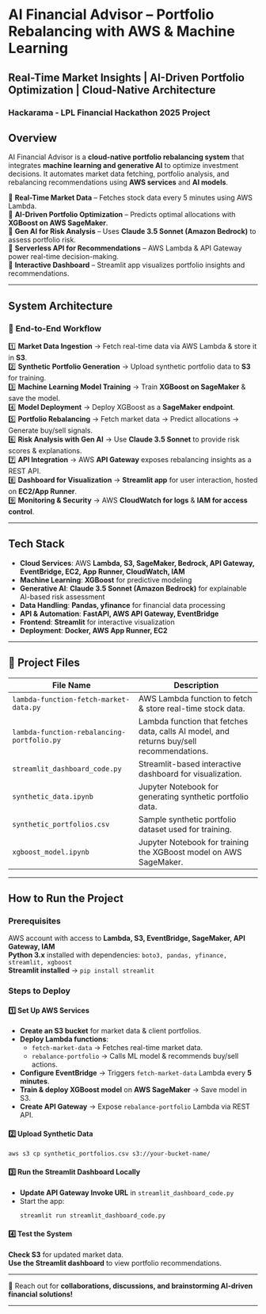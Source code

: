 # AI Financial Advisor – Portfolio Rebalancing with AWS & Machine Learning

## Real-Time Market Insights | AI-Driven Portfolio Optimization | Cloud-Native Architecture

### **Hackarama - LPL Financial Hackathon 2025 Project**

## Overview
AI Financial Advisor is a **cloud-native portfolio rebalancing system** that integrates **machine learning and generative AI** to optimize investment decisions. It automates market data fetching, portfolio analysis, and rebalancing recommendations using **AWS services** and **AI models**.

🔹 **Real-Time Market Data** – Fetches stock data every 5 minutes using AWS Lambda.  
🔹 **AI-Driven Portfolio Optimization** – Predicts optimal allocations with **XGBoost on AWS SageMaker**.  
🔹 **Gen AI for Risk Analysis** – Uses **Claude 3.5 Sonnet (Amazon Bedrock)** to assess portfolio risk.  
🔹 **Serverless API for Recommendations** – AWS Lambda & API Gateway power real-time decision-making.  
🔹 **Interactive Dashboard** – Streamlit app visualizes portfolio insights and recommendations.  

---

##  **System Architecture**
### 🔹 **End-to-End Workflow**
1️⃣ **Market Data Ingestion** → Fetch real-time data via AWS Lambda & store it in **S3**.  
2️⃣ **Synthetic Portfolio Generation** → Upload synthetic portfolio data to **S3** for training.  
3️⃣ **Machine Learning Model Training** → Train **XGBoost on SageMaker** & save the model.  
4️⃣ **Model Deployment** → Deploy XGBoost as a **SageMaker endpoint**.  
5️⃣ **Portfolio Rebalancing** → Fetch market data → Predict allocations → Generate buy/sell signals.  
6️⃣ **Risk Analysis with Gen AI** → Use **Claude 3.5 Sonnet** to provide risk scores & explanations.  
7️⃣ **API Integration** → AWS **API Gateway** exposes rebalancing insights as a REST API.  
8️⃣ **Dashboard for Visualization** → **Streamlit app** for user interaction, hosted on **EC2/App Runner**.  
9️⃣ **Monitoring & Security** → AWS **CloudWatch for logs** & **IAM for access control**.  

---

## **Tech Stack**
- **Cloud Services**: AWS **Lambda, S3, SageMaker, Bedrock, API Gateway, EventBridge, EC2, App Runner, CloudWatch, IAM**  
- **Machine Learning**: **XGBoost** for predictive modeling  
- **Generative AI**: **Claude 3.5 Sonnet (Amazon Bedrock)** for explainable AI-based risk assessment  
- **Data Handling**: **Pandas, yfinance** for financial data processing  
- **API & Automation**: **FastAPI, AWS API Gateway, EventBridge**  
- **Frontend**: **Streamlit** for interactive visualization  
- **Deployment**: **Docker, AWS App Runner, EC2**  

---

## 📂 **Project Files**
| File Name | Description |
|-----------|------------|
| `lambda-function-fetch-market-data.py` | AWS Lambda function to fetch & store real-time stock data. |
| `lambda-function-rebalancing-portfolio.py` | Lambda function that fetches data, calls AI model, and returns buy/sell recommendations. |
| `streamlit_dashboard_code.py` | Streamlit-based interactive dashboard for visualization. |
| `synthetic_data.ipynb` | Jupyter Notebook for generating synthetic portfolio data. |
| `synthetic_portfolios.csv` | Sample synthetic portfolio dataset used for training. |
| `xgboost_model.ipynb` | Jupyter Notebook for training the XGBoost model on AWS SageMaker. |

---

## **How to Run the Project**
### **Prerequisites**
AWS account with access to **Lambda, S3, EventBridge, SageMaker, API Gateway, IAM**  
**Python 3.x** installed with dependencies: `boto3, pandas, yfinance, streamlit, xgboost`  
**Streamlit installed** → `pip install streamlit`  

### **Steps to Deploy**
#### **1️⃣ Set Up AWS Services**
- **Create an S3 bucket** for market data & client portfolios.
- **Deploy Lambda functions**:
  - `fetch-market-data` → Fetches real-time market data.
  - `rebalance-portfolio` → Calls ML model & recommends buy/sell actions.
- **Configure EventBridge** → Triggers `fetch-market-data` Lambda every **5 minutes**.
- **Train & deploy XGBoost model** on **AWS SageMaker** → Save model in S3.
- **Create API Gateway** → Expose `rebalance-portfolio` Lambda via REST API.

#### **2️⃣ Upload Synthetic Data**
```bash
aws s3 cp synthetic_portfolios.csv s3://your-bucket-name/
```

#### **3️⃣ Run the Streamlit Dashboard Locally**
- **Update API Gateway Invoke URL** in `streamlit_dashboard_code.py`
- Start the app:
  ```bash
  streamlit run streamlit_dashboard_code.py
  ```

#### **4️⃣ Test the System**
**Check S3** for updated market data.  
**Use the Streamlit dashboard** to view portfolio recommendations.  

---
📩 Reach out for **collaborations, discussions, and brainstorming AI-driven financial solutions!**  

---
